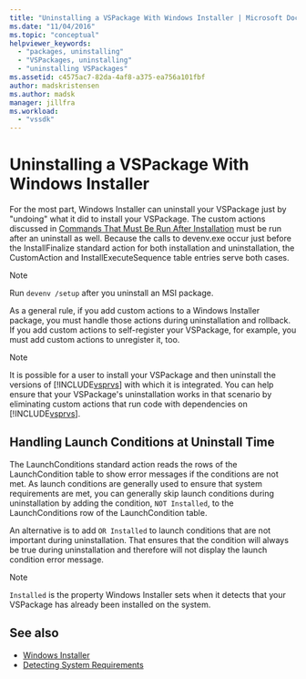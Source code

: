 ```yaml
---
title: "Uninstalling a VSPackage With Windows Installer | Microsoft Docs"
ms.date: "11/04/2016"
ms.topic: "conceptual"
helpviewer_keywords:
  - "packages, uninstalling"
  - "VSPackages, uninstalling"
  - "uninstalling VSPackages"
ms.assetid: c4575ac7-82da-4af8-a375-ea756a101fbf
author: madskristensen
ms.author: madsk
manager: jillfra
ms.workload:
  - "vssdk"
---
```

# Uninstalling a VSPackage With Windows Installer
For the most part, Windows Installer can uninstall your VSPackage just by "undoing" what it did to install your VSPackage. The custom actions discussed in [Commands That Must Be Run After Installation](../../extensibility/internals/commands-that-must-be-run-after-installation.md) must be run after an uninstall as well. Because the calls to devenv.exe occur just before the InstallFinalize standard action for both installation and uninstallation, the CustomAction and InstallExecuteSequence table entries serve both cases.

> [!NOTE]
> Run `devenv /setup` after you uninstall an MSI package.

 As a general rule, if you add custom actions to a Windows Installer package, you must handle those actions during uninstallation and rollback. If you add custom actions to self-register your VSPackage, for example, you must add custom actions to unregister it, too.

> [!NOTE]
> It is possible for a user to install your VSPackage and then uninstall the versions of [!INCLUDE[vsprvs](../../code-quality/includes/vsprvs_md.md)] with which it is integrated. You can help ensure that your VSPackage's uninstallation works in that scenario by eliminating custom actions that run code with dependencies on [!INCLUDE[vsprvs](../../code-quality/includes/vsprvs_md.md)].

## Handling Launch Conditions at Uninstall Time
 The LaunchConditions standard action reads the rows of the LaunchCondition table to show error messages if the conditions are not met. As launch conditions are generally used to ensure that system requirements are met, you can generally skip launch conditions during uninstallation by adding the condition, `NOT Installed`, to the LaunchConditions row of the LaunchCondition table.

 An alternative is to add `OR Installed` to launch conditions that are not important during uninstallation. That ensures that the condition will always be true during uninstallation and therefore will not display the launch condition error message.

> [!NOTE]
> `Installed` is the property Windows Installer sets when it detects that your VSPackage has already been installed on the system.

## See also
- [Windows Installer](https://msdn.microsoft.com/library/187d8965-c79d-4ecb-8689-10930fa8b3b5)
- [Detecting System Requirements](../../extensibility/internals/detecting-system-requirements.md)
